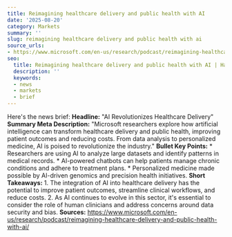 ```yaml
---
title: Reimagining healthcare delivery and public health with AI
date: '2025-08-20'
category: Markets
summary: ''
slug: reimagining healthcare delivery and public health with ai
source_urls:
- https://www.microsoft.com/en-us/research/podcast/reimagining-healthcare-delivery-and-public-health-with-ai/
seo:
  title: Reimagining healthcare delivery and public health with AI | Hash n Hedge
  description: ''
  keywords:
  - news
  - markets
  - brief
---
```


Here's the news brief:  **Headline:** "AI Revolutionizes Healthcare Delivery"  **Summary Meta Description:** "Microsoft researchers explore how artificial intelligence can transform healthcare delivery and public health, improving patient outcomes and reducing costs. From data analysis to personalized medicine, AI is poised to revolutionize the industry."  **Bullet Key Points:**  * Researchers are using AI to analyze large datasets and identify patterns in medical records. * AI-powered chatbots can help patients manage chronic conditions and adhere to treatment plans. * Personalized medicine made possible by AI-driven genomics and precision health initiatives.  **Short Takeaways:**  1. The integration of AI into healthcare delivery has the potential to improve patient outcomes, streamline clinical workflows, and reduce costs. 2. As AI continues to evolve in this sector, it's essential to consider the role of human clinicians and address concerns around data security and bias.  **Sources:**  https://www.microsoft.com/en-us/research/podcast/reimagining-healthcare-delivery-and-public-health-with-ai/ 
